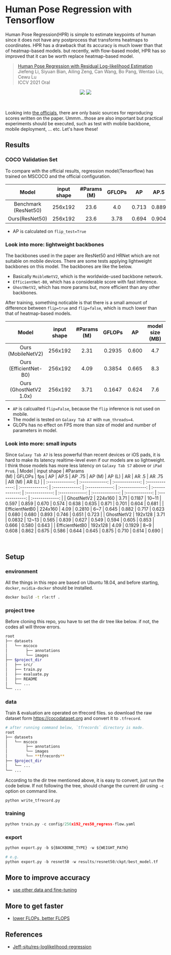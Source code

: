 # Human Pose Regression with Tensorflow

Human Pose Regression(HPR) is simple to estimate keypoints of human since it does not have any postprocess that transforms heatmaps to coordinates.
HPR has a drawback that its accuracy is much lower than that of heatmap-based models. but recently, with flow-based model, HPR has so improved that it can be worth replace heatmap-based model.

> [Human Pose Regression with Residual Log-likelihood Estimation](https://arxiv.org/abs/2107.11291) <br>
> Jiefeng Li, Siyuan Bian, Ailing Zeng, Can Wang, Bo Pang, Wentao Liu, Cewu Lu <br>
> ICCV 2021 Oral

<p align="center">
  <img src="https://user-images.githubusercontent.com/38845662/234257766-da4d0cb7-908e-4fe0-84ee-dabfbd2c17ec.gif">
  <img src="https://user-images.githubusercontent.com/38845662/234259627-cc495d62-2682-4ff2-a4e1-9eb63d887b2d.gif">
</p>

<br>

Looking into [the officials](https://github.com/Jeff-sjtu/res-loglikelihood-regression), there are only basic sources for reproducing scores written on the paper. Ummm...those are also important but practical experiments should be executed, such as test with mobile backbone, mobile deployment, ... etc. Let's have these!

## Results

### COCO Validation Set
To compare with the official results, regression model(Tensorflow) has trained on MSCOCO and the official configuration.

| Model | input shape | #Params<br>(M) | GFLOPs | AP | AP.5 | AP .75 | AP (M) | AP (L) | AR | AR .5 | AR .75 | AR (M) | AR (L) |
| :-------------: | :-------------: | :-------------: | :-------------: | :-------------: | :-------------: | :-------------: | :-------------: | :-------------: | :-------------: | :-------------: | :-------------: | :-------------: | :-------------: |
| Benchmark<br>(ResNet50) | 256x192 | 23.6 | 4.0 | 0.713 | 0.889 | 0.783 | - | - | - | - | - | - | - |
| Ours(ResNet50) | 256x192 | 23.6 | 3.78 | 0.694 | 0.904 | 0.760 | 0.668 | 0.736 | 0.727 | 0.912 | 0.786 | 0.695 | 0.776 |
  - AP is calculated on `flip_test=True`

### Look into more: lightweight backbones
The backbones used in the paper are ResNet50 and HRNet which are not suitable on mobile devices. There are some tests applying lightweight backbones on this model. The backbones are like the below.
  - Basically `MoibleNetV2`, which is the worldwide-used backbone network.
  - `EfficientNet-B0`, which has a considerable score with fast inference.
  - `GhostNetV2`, which has more params but, more efficient than any other backbones.

After training, something noticable is that there is a small amount of difference between `flip=true` and `flip=false`, which is much lower than that of heatmap-based models.

| Model | input shape | #Params<br>(M) | GFLOPs | AP | model size<br>(MB) | latency<br>(fps) |
| :-------------: | :-------------: | :-------------: | :-------------: | :-------------: | :-------------: | :-------------: |
| Ours<br>(MobileNetV2)     | 256x192 | 2.31 | 0.2935 | 0.600 | 4.7 | 10~11 |
| Ours<br>(EfficientNet-B0) | 256x192 | 4.09 | 0.3854 | 0.665 | 8.3 | 5~6 |
| Ours<br>(GhostNetV2 1.0x) | 256x192 | 3.71 | 0.1647 | 0.624 | 7.6 | 9~10 |
  - `AP` is calcualted `flip=False`, because the `flip` inference is not used on mobile.
  - The model is tested on `Galaxy Tab A7` with `num_threads=4`.
  - GLOPs has no effect on FPS more than size of model and number of parameters in model.

### Look into more: small inputs
Since `Galaxy Tab A7` is less powerful than recent devices or iOS pads, it is hard to make its latency realtime-level even if our models are so lightweight. I think those models has more less latency on `Galaxy Tab S7` above or `iPad Pro`s.
| Model | input shape | #Params<br>(M) | GFLOPs | fps | AP | AP.5 | AP .75 | AP (M) | AP (L) | AR | AR .5 | AR .75 | AR (M) | AR (L) |
| :-------------: | :-------------: | :-------------: | :-------------: | :-------------: | :-------------: | :-------------: | :-------------: | :-------------: | :-------------: | :-------------: | :-------------: | :-------------: | :-------------: | :-------------: |
| GhostNetV2 | 224x160 | 3.71 | 0.1187 | 10~11 | 0.597 | 0.859 | 0.670 | 0.574 | 0.638 | 0.635 | 0.871 | 0.701 | 0.604 | 0.681 |
| EfficientNetB0 | 224x160 | 4.09 | 0.2810 | 6~7 | 0.645 | 0.882 | 0.717 | 0.623 | 0.680 | 0.680 | 0.893 | 0.746 | 0.651 | 0.723 |
| GhostNetV2 | 192x128 | 3.71 | 0.0832 | 12~13 | 0.565 | 0.839 | 0.627 | 0.549 | 0.594 | 0.605 | 0.853 | 0.666 | 0.580 | 0.643 |
| EfficientNetB0 | 192x128 | 4.09 | 0.1929 | 8~9 | 0.608 | 0.862 | 0.675 | 0.586 | 0.644 | 0.645 | 0.875 | 0.710 | 0.614 | 0.690 |

<br>

## Setup

### environment
All the things in this repo are based on Ubuntu 18.04, and before starting, `docker`, `nvidia-docker` should be installed.
```bash
docker build -t rle:tf .
```

### project tree
Before cloning this repo, you have to set the dir tree like below. if not, the codes all will throw errors.
```bash
root
├── datasets
│   └── mscoco
│        ├── annotations
│        └── images
├── $project_dir
│   ├── src/
│   ├── train.py
│   ├── evaluate.py
│   ├── README
│   └── ...
└── ...
``` 

### data
Train & evaluation are operated on tfrecord files. so download the raw dataset form https://cocodataset.org and convert it to `.tfrecord`. <br>
```bash
# after running command below, `tfrecords` directory is made.
root
├── datasets
│   └── mscoco
│        ├── annotations
│        └── images
│        └── **tfrecords**
├── $project_dir
│   └── ...
└── ...
``` 
According to the dir tree mentioned above, it is easy to convert, just run the code below. If not following the tree, should change the current dir using `-c` option on command line. 
```python
python write_tfrecord.py
```

### training
```python
python train.py -c config/256x192_res50_regress-flow.yaml
```

### export
```python
python export.py -b ${BACKBONE_TYPE} -w ${WEIGHT_PATH}

# e.g.
python export.py -b resnet50 -w results/resnet50/ckpt/best_model.tf
```

## More to improve accuracy
- [use other data and fine-tuning](https://arxiv.org/abs/2002.00537)

## More to get faster
- [lower FLOPs, better FLOPS](https://arxiv.org/abs/2303.03667)


## References
- [Jeff-sjtu/res-loglikelihood-regression](https://github.com/Jeff-sjtu/res-loglikelihood-regression)
